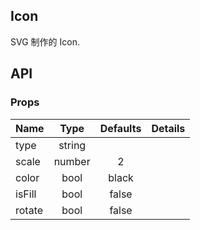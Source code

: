 ## Icon 

SVG 制作的 Icon.

## API

### Props

|  **Name**  | **Type**        | **Defaults**  | **Details**  |
| ------------- |:-------------:|:-----:|:-------------:|
| type  | string|  ||
| scale | number   |   2 | |
| color | bool| black ||
| isFill | bool| false ||
| rotate | bool| false ||
